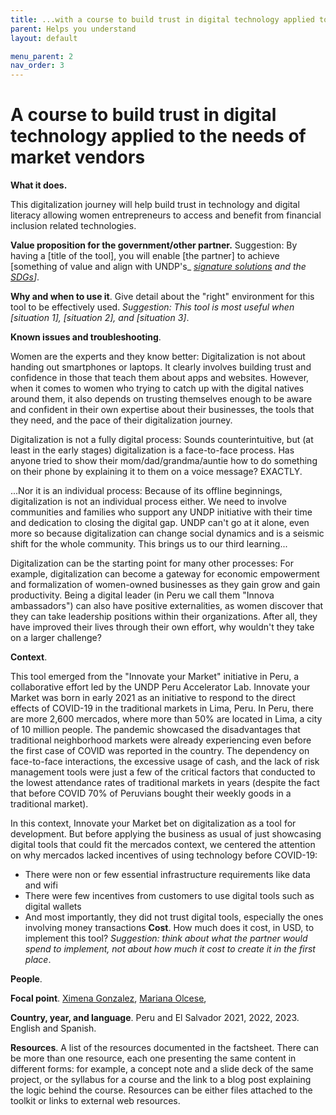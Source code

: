 ```yaml
---
title: ...with a course to build trust in digital technology applied to the needs of market vendors
parent: Helps you understand
layout: default

menu_parent: 2
nav_order: 3
---
```



# A course to build trust in digital technology applied to the needs of market vendors


**What it does.** 

This digitalization journey will help build trust in technology and digital literacy allowing women entrepreneurs to access and benefit from financial inclusion related technologies.

**Value proposition for the government/other partner.** 
Suggestion: By having a [title of the tool], you will enable [the partner] to achieve [something of value and align with UNDP's_ [_signature solutions_](https://www.undp.org/sites/g/files/zskgke326/files/migration/gh/ec896cafde73c2a1c1c2f66c3c3b9312b3ef19593e8ad50ccd0cb8ae621c7303.pdf) _and the_ [_SDGs_](https://sdgs.un.org/goals)_]_.

**Why and when to use it**. Give detail about the "right" environment for this tool to be effectively used. _Suggestion: This tool is most useful when [situation 1], [situation 2], and [situation 3]_.

**Known issues and troubleshooting**. 

Women are the experts and they know better: Digitalization is not about handing out smartphones or laptops. It clearly involves building trust and confidence in those that teach them about apps and websites. However, when it comes to women who trying to catch up with the digital natives around them, it also depends on trusting themselves enough to be aware and confident in their own expertise about their businesses, the tools that they need, and the pace of their digitalization journey.

Digitalization is not a fully digital process: Sounds counterintuitive, but (at least in the early stages) digitalization is a face-to-face process. Has anyone tried to show their mom/dad/grandma/auntie how to do something on their phone by explaining it to them on a voice message? EXACTLY.

...Nor it is an individual process: Because of its offline beginnings, digitalization is not an individual process either. We need to involve communities and families who support any UNDP initiative with their time and dedication to closing the digital gap. UNDP can't go at it alone, even more so because digitalization can change social dynamics and is a seismic shift for the whole community. This brings us to our third learning...

Digitalization can be the starting point for many other processes: For example, digitalization can become a gateway for economic empowerment and formalization of women-owned businesses as they gain grow and gain productivity. Being a digital leader (in Peru we call them "Innova ambassadors") can also have positive externalities, as women discover that they can take leadership positions within their organizations. After all, they have improved their lives through their own effort, why wouldn't they take on a larger challenge?

**Context**.

This tool emerged from the "Innovate your Market" initiative in Peru, a collaborative effort led by the UNDP Peru Accelerator Lab. Innovate your Market was born in early 2021 as an initiative to respond to the direct effects of COVID-19 in the traditional markets in Lima, Peru. In Peru, there are more 2,600 mercados, where more than 50% are located in Lima, a city of 10 million people. The pandemic showcased the disadvantages that traditional neighborhood markets were already experiencing even before the first case of COVID was reported in the country. The dependency on face-to-face interactions, the excessive usage of cash, and the lack of risk management tools were just a few of the critical factors that conducted to the lowest attendance rates of traditional markets in years (despite the fact that before COVID 70% of Peruvians bought their weekly goods in a traditional market).

In this context, Innovate your Market bet on digitalization as a tool for development. But before applying the business as usual of just showcasing digital tools that could fit the mercados context, we centered the attention on why mercados lacked incentives of using technology before COVID-19:

- There were non or few essential infrastructure requirements like data and wifi
- There were few incentives from customers to use digital tools such as digital wallets
- And most importantly, they did not trust digital tools, especially the ones involving money transactions **Cost**. How much does it cost, in USD, to implement this tool? _Suggestion: think about what the partner would spend to implement, not about how much it cost to create it in the first place_.

**People**. 

**Focal point**. [Ximena Gonzalez](/Financial-inclusion-toolkit/contributors/Ximena-Gonzalez.html), [Mariana Olcese](/Financial-inclusion-toolkit/contributors/Mariana-Olcese.html),  

**Country, year, and language**. Peru and El Salvador 2021, 2022, 2023. English and Spanish.

**Resources**. A list of the resources documented in the factsheet. There can be more than one resource, each one presenting the same content in different forms: for example, a concept note and a slide deck of the same project, or the syllabus for a course and the link to a blog post explaining the logic behind the course. Resources can be either files attached to the toolkit or links to external web resources.

